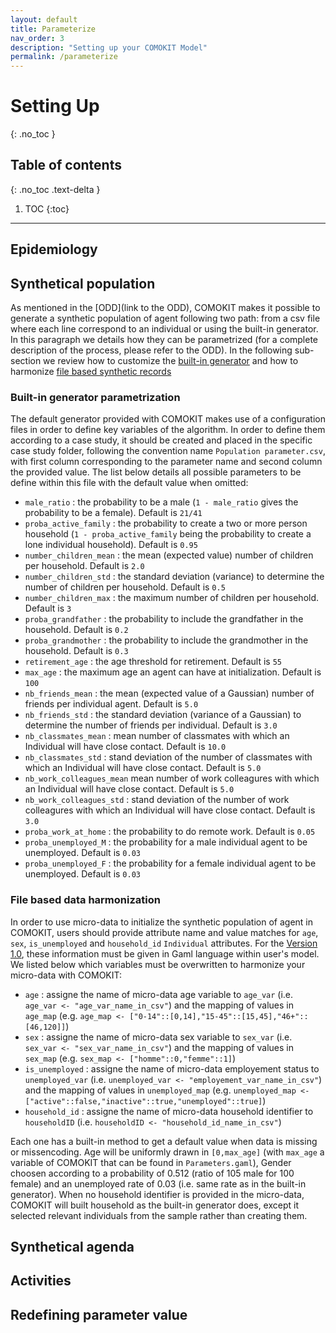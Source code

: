 ```yaml
---
layout: default
title: Parameterize
nav_order: 3
description: "Setting up your COMOKIT Model"
permalink: /parameterize
---
```


# Setting Up
{: .no_toc }

<!--
Text header
{: .fs-6 .fw-300 }
-->

## Table of contents
{: .no_toc .text-delta }

1. TOC
{:toc}

---

## Epidemiology

## Synthetical population

As mentioned in the [ODD](link to the ODD), COMOKIT makes it possible to generate a synthetic population of agent following two path: from a csv file where each line correspond to an individual or using the built-in generator. In this paragraph we details how they can be parametrized (for a complete description of the process, please refer to the ODD). In the following sub-section we review how to customize the [built-in generator](#Built-in-generator-parametrization) and how to harmonize [file based synthetic records](#File-based-data-harmonization)

### Built-in generator parametrization

The default generator provided with COMOKIT makes use of a configuration files in order to define key variables of the algorithm. In order to define them according to a case study, it should be created and placed in the specific case study folder, following the convention name ``Population parameter.csv``, with first column corresponding to the parameter name and second column the provided value. The list below details all possible parameters to be define within this file with the default value when omitted:

 - ``male_ratio`` : the probability to be a male (``1 - male_ratio`` gives the probability to be a female). Default is ``21/41``
 - ``proba_active_family`` : the probability to create a two or more person household (``1 - proba_active_family`` being the probability to create a lone individual household). Default is ``0.95``
 - ``number_children_mean`` : the mean (expected value) number of children per household. Default is ``2.0``
 - ``number_children_std`` : the standard deviation (variance) to determine the number of children per household. Default is ``0.5``
 - ``number_children_max`` : the maximum number of children per household. Default is ``3``
 - ``proba_grandfather`` : the probability to include the grandfather in the household. Default is ``0.2``
 - ``proba_grandmother`` : the probability to include the grandmother in the household. Default is ``0.3``
 - ``retirement_age`` : the age threshold for retirement. Default is ``55``
 - ``max_age`` : the maximum age an agent can have at initialization. Default is ``100``
 - ``nb_friends_mean`` : the mean (expected value of a Gaussian) number of friends per individual agent. Default is ``5.0``
 - ``nb_friends_std`` : the standard deviation (variance of a Gaussian) to determine the number of friends per individual. Default is ``3.0``
 - ``nb_classmates_mean`` : mean number of classmates with which an Individual will have close contact. Default is ``10.0``
 - ``nb_classmates_std`` : stand deviation of the number of classmates with which an Individual will have close contact. Default is ``5.0``
 - ``nb_work_colleagues_mean`` mean number of work colleagures with which an Individual will have close contact. Default is ``5.0``
 - ``nb_work_colleagues_std`` : stand deviation of the number of work colleagures with which an Individual will have close contact. Default is ``3.0``
 - ``proba_work_at_home`` : the probability to do remote work. Default is ``0.05``
 - ``proba_unemployed_M`` : the probability for a male individual agent to be unemployed. Default is ``0.03``
 - ``proba_unemployed_F`` : the probability for a female individual agent to be unemployed. Default is ``0.03``

### File based data harmonization

In order to use micro-data to initialize the synthetic population of agent in COMOKIT, users should provide attribute name and value matches for ``age``, ``sex``, ``is_unemployed`` and ``household_id`` ``Individual`` attributes. For the [Version 1.0](https://comokit.org/docs/version1), these information must be given in Gaml language within user's model. We listed below which variables must be overwritten to harmonize your micro-data with COMOKIT:

- ``age`` : assigne the name of micro-data age variable to ``age_var`` (i.e. ``age_var <- "age_var_name_in_csv"``) and the mapping of values in ``age_map`` (e.g. ``age_map <- ["0-14"::[0,14],"15-45"::[15,45],"46+"::[46,120]]``)
- ``sex`` : assigne the name of micro-data sex variable to ``sex_var`` (i.e. ``sex_var <- "sex_var_name_in_csv"``) and the mapping of values in ``sex_map`` (e.g. ``sex_map <- ["homme"::0,"femme"::1]``)
- ``is_unemployed`` : assigne the name of micro-data employement status to ``unemployed_var`` (i.e. ``unemployed_var <- "employement_var_name_in_csv"``) and the mapping of values in ``unemployed_map`` (e.g. ``unemployed_map <- ["active"::false,"inactive"::true,"unemployed"::true]``)
- ``household_id`` : assigne the name of micro-data household identifier to ``householdID`` (i.e. ``householdID <- "household_id_name_in_csv"``)

Each one has a built-in method to get a default value when data is missing or missencoding. Age will be uniformly drawn in ``[0,max_age]`` (with ``max_age`` a variable of COMOKIT that can be found in ``Parameters.gaml``), Gender choosen according to a probability of 0.512 (ratio of 105 male for 100 female) and an unemployed rate of 0.03 (i.e. same rate as in the built-in generator). When no household identifier is provided in the micro-data, COMOKIT will built household as the built-in generator does, except it selected relevant individuals from the sample rather than creating them.

## Synthetical agenda

## Activities

## Redefining parameter value
